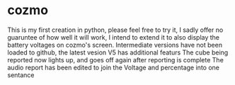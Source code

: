 # cozmo
This is my first creation in python, please feel free  to try it, I sadly offer no guaruntee of how well it will work, I intend to extend it to also display the battery voltages on cozmo's screen.
Intermediate versions have not been loaded to github, the latest vesion V5 has additional featurs
The cube being reported now lights up, and goes off again after reporting is complete
The audio report has been edited to join the Voltage and percentage into one sentance
